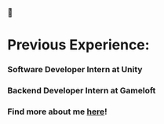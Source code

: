 ### 🤙

# Previous Experience:

### Software Developer Intern at Unity
### Backend Developer Intern at Gameloft

### Find more about me [here](https://read.cv/jx)!
